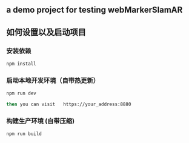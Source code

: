## a demo project for testing webMarkerSlamAR

## 如何设置以及启动项目

### 安装依赖
```bash
npm install
```
### 启动本地开发环境（自带热更新）

```bash
npm run dev

then you can visit   https://your_address:8880
```

### 构建生产环境 (自带压缩)

```bash
npm run build
```
